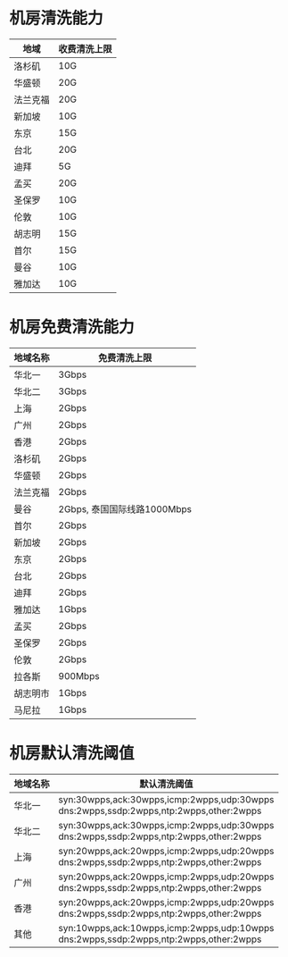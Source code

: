 

# 机房清洗能力

| 地域   | 收费清洗上限 |
| ---- | ------ |
| 洛杉矶  | 10G    |
| 华盛顿  | 20G     |
| 法兰克福 | 20G     |
| 新加坡  | 10G    |
| 东京   | 15G    |
| 台北   | 20G    |
| 迪拜   | 5G    |
| 孟买   | 20G    |
| 圣保罗   | 10G    |
| 伦敦   | 10G    |
| 胡志明   | 15G    |
| 首尔   | 15G    |
| 曼谷   | 10G    |
| 雅加达   | 10G    |

# 机房免费清洗能力

| 地域名称 | 免费清洗上限 |
| ---- | ------ |
|华北一| 3Gbps |
|华北二| 3Gbps |
|上海| 2Gbps|
|广州| 2Gbps|
|香港| 2Gbps|
|洛杉矶| 2Gbps|
|华盛顿| 2Gbps|
|法兰克福| 2Gbps|
|曼谷|2Gbps, 泰国国际线路1000Mbps|
|首尔|2Gbps|
|新加坡|2Gbps|
|东京|2Gbps|
|台北|2Gbps|
|迪拜|2Gbps|
|雅加达|1Gbps|
|孟买|2Gbps|
|圣保罗|2Gbps|
|伦敦|2Gbps|
|拉各斯|900Mbps|
|胡志明市|1Gbps|
|马尼拉|1Gbps|

# 机房默认清洗阈值

| 地域名称 | 默认清洗阈值 |
| ---- | ------ |
|华北一| syn:30wpps,ack:30wpps,icmp:2wpps,udp:30wpps<br>dns:2wpps,ssdp:2wpps,ntp:2wpps,other:2wpps |
|华北二| syn:30wpps,ack:30wpps,icmp:2wpps,udp:30wpps<br>dns:2wpps,ssdp:2wpps,ntp:2wpps,other:2wpps |
|上海| syn:20wpps,ack:20wpps,icmp:2wpps,udp:20wpps<br>dns:2wpps,ssdp:2wpps,ntp:2wpps,other:2wpps|
|广州| syn:20wpps,ack:20wpps,icmp:2wpps,udp:20wpps<br>dns:2wpps,ssdp:2wpps,ntp:2wpps,other:2wpps|
|香港| syn:20wpps,ack:20wpps,icmp:2wpps,udp:20wpps<br>dns:2wpps,ssdp:2wpps,ntp:2wpps,other:2wpps|
|其他| syn:10wpps,ack:10wpps,icmp:2wpps,udp:10wpps<br>dns:2wpps,ssdp:2wpps,ntp:2wpps,other:2wpps|
